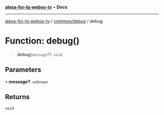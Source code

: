 [**alexa-for-lg-webos-tv**](../../../README.md) • **Docs**

***

[alexa-for-lg-webos-tv](../../../modules.md) / [common/debug](../README.md) / debug

# Function: debug()

> **debug**(`message`?): `void`

## Parameters

• **message?**: `unknown`

## Returns

`void`
